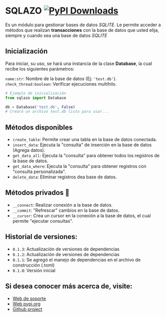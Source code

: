 # SQLAZO [![PyPI Downloads](https://static.pepy.tech/badge/sqlazo)](https://pepy.tech/projects/sqlazo)



Es un módulo para gestionar bases de datos _SQLITE_. Le permite acceder a métodos que realizan **transacciones** con la base de datos que usted elija, siempre y cuando sea una base de datos _SQLITE_

## Inicialización

Para iniciar, su uso, se hará una instancia de la clase **Database**, la cual recibe los siguientes parámetros:

`name:str`: Nombre de la base de datos (Ej: `'test.db'`).
`check_thread:boolean`: Verificar ejecuciones multihilo.

```py
# Ejemplo de inicialización
from sqlazo import Database

db = Database('test.db', False)
# Creará un archivo test.db listo para usar...
```

## Métodos disponibles

- `create_table`: Permite crear una tabla en la base de datos conectada.
- `insert_data`: Ejecuta la "consulta" de inserción en la base de datos (Agrega datos).
- `get_data_all`: Ejecuta la "consulta" para obtener todos los registros de la base de datos.
- `get_data_where`: Ejecuta la "consulta" para obtener registros con "consulta personalizada".
- `delete_data`: Eliminar registros dea base de datos.

## Métodos privados 🔏
- `__connect`: Realizar conexión a la base de datos.
- `__commit`: "Refrescar" cambios en la base de datos.
- `__cursor`: Crea un cursor en la conexión a la base de datos, el cual permite "ejecutar consultas".

## Historial de versiones:
- `0.1.3`: Actualización de versiones de dependencias
- `0.1.2`: Actualización de versiones de dependencias
- `0.1.1`: Se agregó el manejo de dependencias en el archivo de construcción (.toml)
- `0.1.0`: Versión inicial

## Si desea conocer más acerca de, visite:
- [Web de soporte](https://tutosrivegamerlq.github.io/sqlazo/)
- [Web pypi.org](https://pypi.org/project/sqlazo/)
- [Github project](https://github.com/tutosrivegamerLQ/sqlazo/)